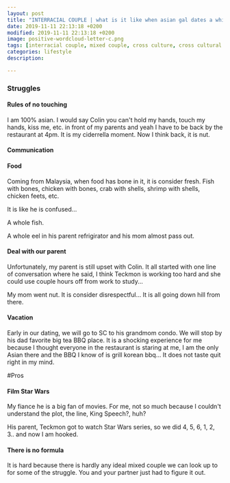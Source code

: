 ```yaml
---
layout: post
title: "INTERRACIAL COUPLE | what is it like when asian gal dates a white guy."
date: 2019-11-11 22:13:18 +0200
modified: 2019-11-11 22:13:18 +0200
image: positive-wordcloud-letter-c.png
tags: [interracial couple, mixed couple, cross culture, cross cultural relationship, interracial issues, interracial topics, asian female dates white male, mixed couple relationship]
categories: lifestyle
description: 

---
```

### Struggles 

#### Rules of no touching

I am 100% asian. I would say Colin you can't hold my hands, touch my hands, kiss me, etc. in front of my parents and yeah I have to be back by the restaurant at 4pm. It is my ciderrella moment. Now I think back, it is nut.

#### Communication



#### Food

Coming from Malaysia, when food has bone in it, it is consider fresh. Fish with bones, chicken with bones, crab with shells, shrimp with shells, chicken feets, etc. 

It is like he is confused...

A whole fish.

A whole eel in his parent refrigirator and his mom almost pass out. 

#### Deal with our parent

Unfortunately, my parent is still upset with Colin. It all started with one line of conversation where he said, I think Teckmon is working too hard and she could use couple hours off from work to study...

My mom went nut. It is consider disrespectful... It is all going down hill from there.

#### Vacation

Early in our dating, we will go to SC to his grandmom condo. We will stop by his dad favorite big tea BBQ place. It is a shocking experience for me because I thought everyone in the restaurant is staring at me, I am the only Asian there and the BBQ I know of is grill korean bbq... It does not taste quit right in my mind.


#Pros

#### Film Star Wars

My fiance he is a big fan of movies. For me, not so much because I couldn't understand the plot, the line, King Speech?, huh?

His parent, Teckmon got to watch Star Wars series, so we did 4, 5, 6, 1, 2, 3.. and now I am hooked.


#### There is no formula

It is hard because there is hardly any ideal mixed couple we can look up to for some of the struggle. You and your partner just had to figure it out.






